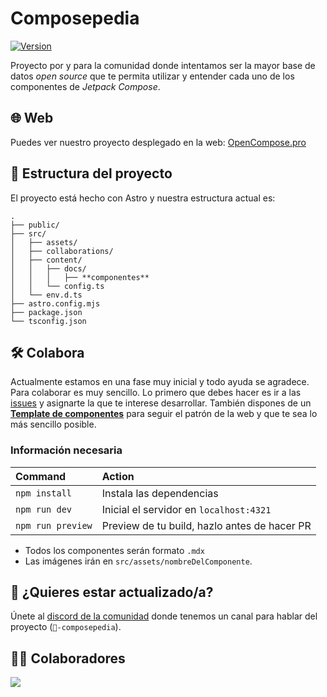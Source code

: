 # Composepedia
<a href="https://www.jetpackcompose.pro/"><img alt="Version" src="https://badgen.net/static/Version/1.0.0/blue"/></a>

Proyecto por y para la comunidad donde intentamos ser la mayor base de datos _open source_ que te permita utilizar y entender cada uno de los componentes de _Jetpack Compose_.

## 🌐 Web

Puedes ver nuestro proyecto desplegado en la web: [OpenCompose.pro](https://www.jetpackcompose.pro/ "OpenCompose") 

## 🚀 Estructura del proyecto

El proyecto está hecho con Astro y nuestra estructura actual es:

```
.
├── public/
├── src/
│   ├── assets/
│   ├── collaborations/
│   ├── content/
│   │   ├── docs/
│   │   │   ├── **componentes**
│   │   └── config.ts
│   └── env.d.ts
├── astro.config.mjs
├── package.json
└── tsconfig.json
```

## 🛠 Colabora

Actualmente estamos en una fase muy inicial y todo ayuda se agradece. Para colaborar es muy sencillo. Lo primero que debes hacer es ir a las [issues](https://github.com/ArisGuimera/JetpackComposePro/issues) y asignarte la que te interese desarrollar. También dispones de un [**Template de componentes**](https://github.com/ArisGuimera/JetpackComposePro/blob/master/src/collaborations/template.mdx) para seguir el patrón de la web y que te sea lo más sencillo posible.

### Información necesaria

| Command                   | Action                                           |
| :------------------------ | :----------------------------------------------- |
| `npm install`             | Instala las dependencias                         |
| `npm run dev`             | Inicial el servidor en `localhost:4321`          |
| `npm run preview`         | Preview de tu build, hazlo antes de hacer PR     |

- Todos los componentes serán formato `.mdx`
- Las imágenes irán en `src/assets/nombreDelComponente`.

## 👀 ¿Quieres estar actualizado/a?

Únete al [discord de la comunidad](https://bit.ly/3bmeQvm) donde tenemos un canal para hablar del proyecto (`🧱-composepedia`). 

## 👨‍💻 Colaboradores

<a href="https://github.com/ArisGuimera/JetpackComposePro/graphs/contributors">
  <img src="https://contrib.rocks/image?repo=ArisGuimera/JetpackComposePro" />
</a>
